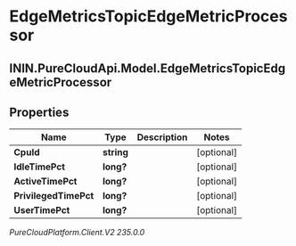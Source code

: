 # EdgeMetricsTopicEdgeMetricProcessor

## ININ.PureCloudApi.Model.EdgeMetricsTopicEdgeMetricProcessor

## Properties

|Name | Type | Description | Notes|
|------------ | ------------- | ------------- | -------------|
| **CpuId** | **string** |  | [optional] |
| **IdleTimePct** | **long?** |  | [optional] |
| **ActiveTimePct** | **long?** |  | [optional] |
| **PrivilegedTimePct** | **long?** |  | [optional] |
| **UserTimePct** | **long?** |  | [optional] |



_PureCloudPlatform.Client.V2 235.0.0_
